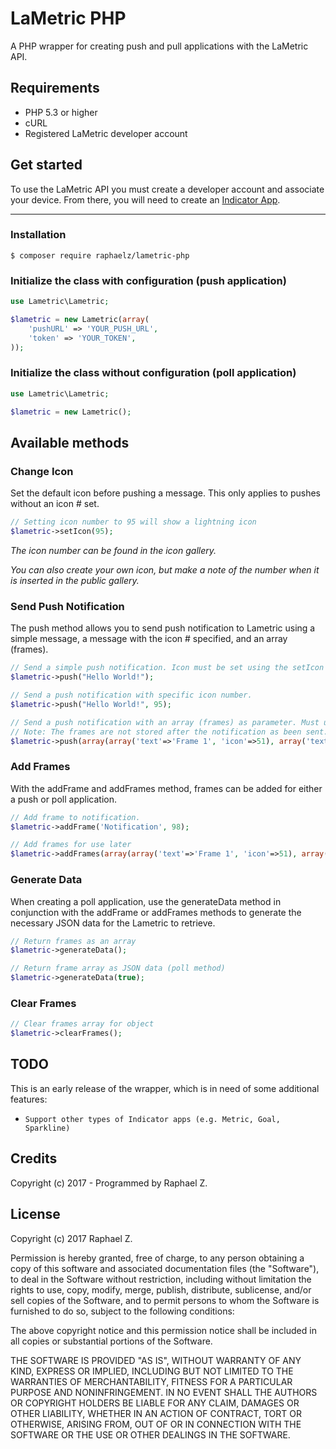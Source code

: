 # LaMetric PHP

A PHP wrapper for creating push and pull applications with the LaMetric API.

## Requirements

- PHP 5.3 or higher
- cURL
- Registered LaMetric developer account

## Get started

To use the LaMetric API you must create a developer account and associate your device. From there, you will need to create an [Indicator App](https://developer.lametric.com/applications/createdisplay).

---

### Installation

```
$ composer require raphaelz/lametric-php
```

### Initialize the class with configuration (push application)

```php
use Lametric\Lametric;

$lametric = new Lametric(array(
    'pushURL' => 'YOUR_PUSH_URL',
    'token' => 'YOUR_TOKEN',
));

```

### Initialize the class without configuration (poll application)

```php
use Lametric\Lametric;

$lametric = new Lametric();

```

## Available methods

### Change Icon

Set the default icon before pushing a message. This only applies to pushes without an icon # set.

```php
// Setting icon number to 95 will show a lightning icon
$lametric->setIcon(95);
```

*The icon number can be found in the icon gallery.*

*You can also create your own icon, but make a note of the number when it is inserted in the public gallery.*

### Send Push Notification

The push method allows you to send push notification to Lametric using a simple message, a message with the icon # specified, and an array (frames).

```php
// Send a simple push notification. Icon must be set using the setIcon method, otherwise it will default to null.
$lametric->push("Hello World!");

// Send a push notification with specific icon number.
$lametric->push("Hello World!", 95);

// Send a push notification with an array (frames) as parameter. Must use key, value pairs: text, icon.
// Note: The frames are not stored after the notification as been sent.
$lametric->push(array(array('text'=>'Frame 1', 'icon'=>51), array('text'=>'Frame 2', 'icon'=>62)));

```

### Add Frames

With the addFrame and addFrames method, frames can be added for either a push or poll application.

```php
// Add frame to notification.
$lametric->addFrame('Notification', 98);

// Add frames for use later
$lametric->addFrames(array(array('text'=>'Frame 1', 'icon'=>51), array('text'=>'Frame 2', 'icon'=>62)));
```

### Generate Data

When creating a poll application, use the generateData method in conjunction with the addFrame or addFrames methods to generate the necessary JSON data for the Lametric to retrieve.

```php
// Return frames as an array
$lametric->generateData();

// Return frame array as JSON data (poll method)
$lametric->generateData(true);
```

### Clear Frames
```php
// Clear frames array for object
$lametric->clearFrames();
```

## TODO
This is an early release of the wrapper, which is in need of some additional features:

- `Support other types of Indicator apps (e.g. Metric, Goal, Sparkline)`

## Credits

Copyright (c) 2017 - Programmed by Raphael Z.

## License

Copyright (c) 2017 Raphael Z.

Permission is hereby granted, free of charge, to any person obtaining a copy
of this software and associated documentation files (the "Software"), to deal
in the Software without restriction, including without limitation the rights
to use, copy, modify, merge, publish, distribute, sublicense, and/or sell
copies of the Software, and to permit persons to whom the Software is
furnished to do so, subject to the following conditions:

The above copyright notice and this permission notice shall be included in all
copies or substantial portions of the Software.

THE SOFTWARE IS PROVIDED "AS IS", WITHOUT WARRANTY OF ANY KIND, EXPRESS OR
IMPLIED, INCLUDING BUT NOT LIMITED TO THE WARRANTIES OF MERCHANTABILITY,
FITNESS FOR A PARTICULAR PURPOSE AND NONINFRINGEMENT. IN NO EVENT SHALL THE
AUTHORS OR COPYRIGHT HOLDERS BE LIABLE FOR ANY CLAIM, DAMAGES OR OTHER
LIABILITY, WHETHER IN AN ACTION OF CONTRACT, TORT OR OTHERWISE, ARISING FROM,
OUT OF OR IN CONNECTION WITH THE SOFTWARE OR THE USE OR OTHER DEALINGS IN THE
SOFTWARE.
